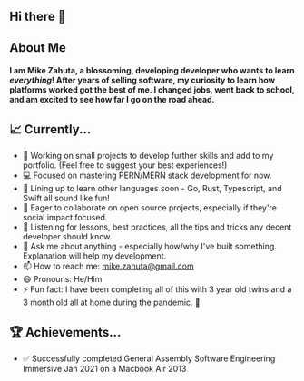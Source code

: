 ## Hi there 👋

## About Me

#### I am Mike Zahuta, a blossoming, developing developer who wants to learn _everything_! After years of selling software, my curiosity to learn how platforms worked got the best of me. I changed jobs, went back to school, and am excited to see how far I go on the road ahead.

## 📈 Currently...
- 🔭 Working on small projects to develop further skills and add to my portfolio. (Feel free to suggest your best experiences!)
- 💻 Focused on mastering PERN/MERN stack development for now.
- 👾 Lining up to learn other languages soon - Go, Rust, Typescript, and Swift all sound like fun!
- 👯 Eager to collaborate on open source projects, especially if they're social impact focused.
- 🤔 Listening for lessons, best practices, all the tips and tricks any decent developer should know.
- 💬 Ask me about anything - especially how/why I've built something. Explanation will help my development.
- 📫 How to reach me: mike.zahuta@gmail.com
- 😄 Pronouns: He/Him
- ⚡ Fun fact: I have been completing all of this with 3 year old twins and a 3 month old all at home during the pandemic. 😬

## 🏆 Achievements...
- ✅ Successfully completed General Assembly Software Engineering Immersive Jan 2021 on a Macbook Air 2013


![<Linkedin>](https://img.shields.io/badge/LinkedIn-0A66C2?style=for-the-badge&logo=LinkedIn&logoColor=white)
